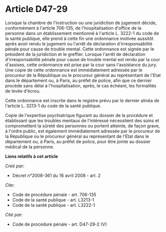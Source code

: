 # Article D47-29

Lorsque la chambre de l'instruction ou une juridiction de jugement décide, conformément à l'article 706-135, de
l'hospitalisation d'office de la personne dans un établissement mentionné à l'article L. 3222-1 du code de la santé publique,
elle prend à cette fin une ordonnance motivée aussitôt après avoir rendu le jugement ou l'arrêt de déclaration
d'irresponsabilité pénale pour cause de trouble mental. Cette ordonnance est signée par le président de la juridiction et le
greffier. Lorsque l'arrêt de déclaration d'irresponsabilité pénale pour cause de trouble mental est rendu par la cour
d'assises, cette ordonnance est prise par la cour sans l'assistance du jury. Une copie de cette ordonnance est immédiatement
adressée par le procureur de la République ou le procureur général au représentant de l'Etat dans le département ou, à Paris,
au préfet de police, afin que ce dernier procède sans délai à l'hospitalisation, après, le cas échéant, les formalités de
levée d'écrou. 

Cette ordonnance est inscrite dans le registre prévu par le dernier alinéa de l'article L. 3213-1 du code de la santé
publique. 

Copie de l'expertise psychiatrique figurant au dossier de la procédure et établissant que les troubles mentaux de l'intéressé
nécessitent des soins et compromettent la sûreté des personnes ou portent atteinte, de façon grave, à l'ordre public, est
également immédiatement adressée par le procureur de la République ou le procureur général au représentant de l'Etat dans le
département ou, à Paris, au préfet de police, pour être jointe au dossier médical de la personne.

**Liens relatifs à cet article**

_Créé par_:

  - Décret n°2008-361 du 16 avril 2008 - art. 2

_Cite_:

  - Code de procédure pénale - art. 706-135
  - Code de la santé publique - art. L3213-1
  - Code de la santé publique - art. L3222-1

_Cité par_:

  - Code de procédure pénale - art. D47-29-2 (V)
